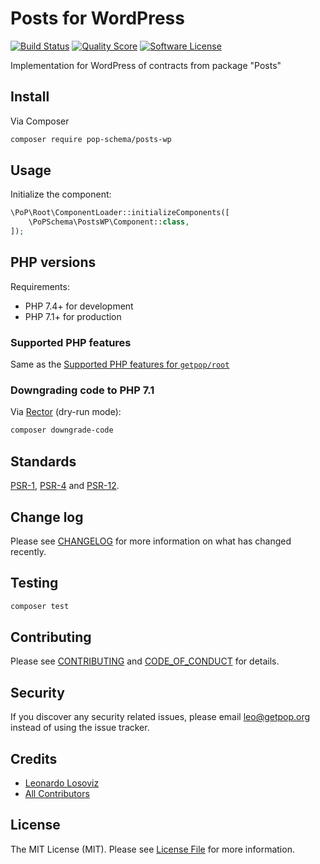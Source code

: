 # Posts for WordPress

[![Build Status][ico-travis]][link-travis]
[![Quality Score][ico-code-quality]][link-code-quality]
[![Software License][ico-license]](LICENSE.md)

<!--
[![Latest Version on Packagist][ico-version]][link-packagist]
[![Coverage Status][ico-scrutinizer]][link-scrutinizer]
[![Total Downloads][ico-downloads]][link-downloads]
-->

Implementation for WordPress of contracts from package "Posts"

## Install

Via Composer

``` bash
composer require pop-schema/posts-wp
```

## Usage

Initialize the component:

``` php
\PoP\Root\ComponentLoader::initializeComponents([
    \PoPSchema\PostsWP\Component::class,
]);
```

## PHP versions

Requirements:

- PHP 7.4+ for development
- PHP 7.1+ for production

### Supported PHP features

Same as the [Supported PHP features for `getpop/root`](https://github.com/getpop/root/#supported-php-features)

### Downgrading code to PHP 7.1

Via [Rector](https://github.com/rectorphp/rector) (dry-run mode):

```bash
composer downgrade-code
```

## Standards

[PSR-1](https://www.php-fig.org/psr/psr-1), [PSR-4](https://www.php-fig.org/psr/psr-4) and [PSR-12](https://www.php-fig.org/psr/psr-12).

## Change log

Please see [CHANGELOG](CHANGELOG.md) for more information on what has changed recently.

## Testing

``` bash
composer test
```

## Contributing

Please see [CONTRIBUTING](CONTRIBUTING.md) and [CODE_OF_CONDUCT](CODE_OF_CONDUCT.md) for details.

## Security

If you discover any security related issues, please email leo@getpop.org instead of using the issue tracker.

## Credits

- [Leonardo Losoviz][link-author]
- [All Contributors][link-contributors]

## License

The MIT License (MIT). Please see [License File](LICENSE.md) for more information.

[ico-version]: https://img.shields.io/packagist/v/pop-schema/posts-wp.svg?style=flat-square
[ico-license]: https://img.shields.io/badge/license-MIT-brightgreen.svg?style=flat-square
[ico-travis]: https://img.shields.io/travis/pop-schema/posts-wp/master.svg?style=flat-square
[ico-scrutinizer]: https://img.shields.io/scrutinizer/coverage/g/pop-schema/posts-wp.svg?style=flat-square
[ico-code-quality]: https://img.shields.io/scrutinizer/g/pop-schema/posts-wp.svg?style=flat-square
[ico-downloads]: https://img.shields.io/packagist/dt/pop-schema/posts-wp.svg?style=flat-square

[link-packagist]: https://packagist.org/packages/pop-schema/posts-wp
[link-travis]: https://travis-ci.org/pop-schema/posts-wp
[link-scrutinizer]: https://scrutinizer-ci.com/g/pop-schema/posts-wp/code-structure
[link-code-quality]: https://scrutinizer-ci.com/g/pop-schema/posts-wp
[link-downloads]: https://packagist.org/packages/pop-schema/posts-wp
[link-author]: https://github.com/leoloso
[link-contributors]: ../../contributors

